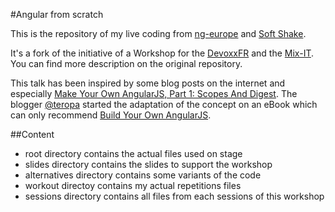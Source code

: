 #Angular from scratch

This is the repository of my live coding from [ng-europe](http://ngeurope.org) and [Soft Shake](http://soft-shake.ch).

It's a fork of the initiative of a Workshop for the [DevoxxFR](http://www.devoxx.fr/) and the [Mix-IT](http://www.mix-it.fr/). You can find more description on the original repository.

This talk has been inspired by some blog posts on the internet and especially [Make Your Own AngularJS, Part 1: Scopes And Digest](http://teropa.info/blog/2013/11/03/make-your-own-angular-part-1-scopes-and-digest.html). The blogger [@teropa](https://twitter.com/teropa) started the adaptation of the concept on an eBook which can only recommend [Build Your Own AngularJS](http://teropa.info/build-your-own-angular).

##Content

* root directory contains the actual files used on stage
* slides directory contains the slides to support the workshop
* alternatives directory contains some variants of the code
* workout directoy contains my actual repetitions files
* sessions directory contains all files from each sessions of this workshop
